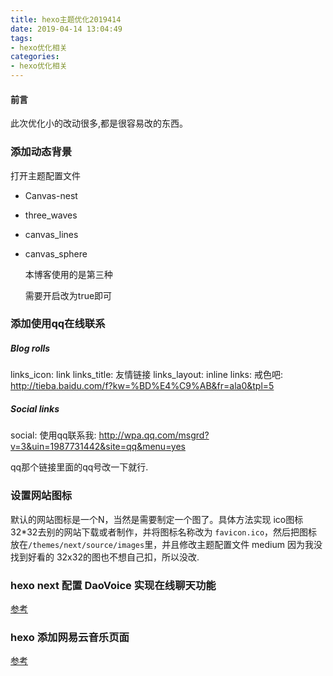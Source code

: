 ```yaml
---
title: hexo主题优化2019414
date: 2019-04-14 13:04:49
tags:
- hexo优化相关
categories:
- hexo优化相关
---
```


####   前言

此次优化小的改动很多,都是很容易改的东西。

### 添加动态背景

打开主题配置文件

- Canvas-nest

- three_waves

- canvas_lines

- canvas_sphere

  本博客使用的是第三种

  需要开启改为true即可

### 添加使用qq在线联系

##### Blog rolls
links_icon: link
links_title: 友情链接
links_layout: inline
links:
  戒色吧: http://tieba.baidu.com/f?kw=%BD%E4%C9%AB&fr=ala0&tpl=5
##### Social links
social:
  使用qq联系我: http://wpa.qq.com/msgrd?v=3&uin=1987731442&site=qq&menu=yes

qq那个链接里面的qq号改一下就行.

### 设置网站图标

默认的网站图标是一个N，当然是需要制定一个图了。具体方法实现
ico图标 32*32去别的网站下载或者制作，并将图标名称改为
`favicon.ico`，然后把图标放在`/themes/next/source/images`里，并且修改主题配置文件 medium  因为我没找到好看的 32x32的图也不想自己扣，所以没改.

### hexo next 配置 DaoVoice 实现在线聊天功能

[参考](https://hoxis.github.io/hexo-next-daovoice.html)

### hexo 添加网易云音乐页面

[参考](https://www.jianshu.com/p/d747148cffad)

